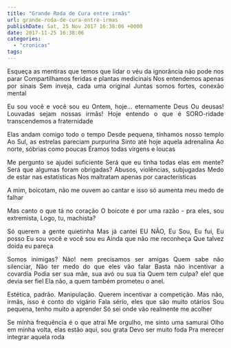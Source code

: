```yaml
---
title: "Grande Roda de Cura entre irmãs"
url: grande-roda-de-cura-entre-irmas
publishDate: Sat, 25 Nov 2017 16:38:06 +0000
date: 2017-11-25 16:38:06
categories: 
  - "cronicas"
tags: 
---
```

<p style="text-align: justify;">Esqueça as mentiras que temos que lidar
o véu da ignorância não pode nos parar
Compartilhamos feridas e plantas medicinais
Nos entendemos apenas por sinais
Sem inveja, cada uma original
Juntas somos fortes, conexão mental</p>
<p style="text-align: justify;">Eu sou você e você sou eu
Ontem, hoje... eternamente Deus
Ou deusas!
Louvadas sejam nossas irmãs!
Hoje entendo o que é SORO-ridade
transcendemos a fraternidade</p>
<p style="text-align: justify;">Elas andam comigo todo o tempo
Desde pequena, tínhamos nosso templo
Ao Sul, as estrelas pareciam purpurina
Sinto até hoje aquela adrenalina
Ao norte, sóbrias como poucas
Éramos todas virgens e loucas</p>
<p style="text-align: justify;">Me pergunto se ajudei suficiente
Será que eu tinha todas elas em mente?
Será que algumas foram obrigadas?
Abusos, violências, subjugadas
Medo de estar nas estatísticas
Nos maltratam apenas por características</p>
<p style="text-align: justify;">A mim, boicotam, não me ouvem ao cantar
e isso só aumenta meu medo de falhar</p>
<p style="text-align: justify;">Mas canto o que tá no coração
O boicote é por uma razão
- pra eles, sou extremista,
Logo, tu, machista?</p>
<p style="text-align: justify;">Só querem a gente quietinha
Mas já cantei EU NÃO,
Eu Sou,
Eu fui,
Eu posso
Eu sou você e você sou eu
Ainda que não me reconheça
Que talvez doida eu pareça</p>
<p style="text-align: justify;">Somos inimigas?
Não!
nem precisamos ser amigas
Quem sabe não silenciar,
Não ter medo do que eles vão falar
Basta não incentivar a covardia
Podia ser sua mãe, sua avó ou sua tia
Quem tem culpa? ele! que devia ser fiel
Ela não, a quem também prometeu o anel.</p>
<p style="text-align: justify;">
Estética, padrão. Manipulação.
Querem incentivar a competição.
Mas não, irmãs, isso é conto do vigário
Fala sério, eles que são muito otários
Sou pequena, tenho muito a aprender
Só sei onde vão realmente me acolher</p>
<p style="text-align: justify;">Se minha frequência é o que atrai
Me orgulho, me sinto uma samurai
Olho em minha volta,
elas estão aqui, sou grata
Devo ser muito foda
Pra merecer integrar aquela roda</p>
